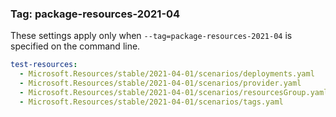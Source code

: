 ### Tag: package-resources-2021-04

These settings apply only when `--tag=package-resources-2021-04` is specified on the command line.

``` yaml $(tag) == 'package-resources-2021-04'
test-resources:
  - Microsoft.Resources/stable/2021-04-01/scenarios/deployments.yaml
  - Microsoft.Resources/stable/2021-04-01/scenarios/provider.yaml
  - Microsoft.Resources/stable/2021-04-01/scenarios/resourcesGroup.yaml
  - Microsoft.Resources/stable/2021-04-01/scenarios/tags.yaml
```